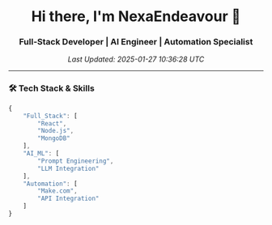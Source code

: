 <div align="center">
  <h1>Hi there, I'm NexaEndeavour 👋</h1>
  <h3>Full-Stack Developer | AI Engineer | Automation Specialist</h3>
  
  <p><em>Last Updated: 2025-01-27 10:36:28 UTC</em></p>
</div>

---

### 🛠️ Tech Stack & Skills

``` javascript
{
    "Full_Stack": [
        "React",
        "Node.js", 
        "MongoDB"
    ],
    "AI_ML": [
        "Prompt Engineering",
        "LLM Integration"
    ],
    "Automation": [
        "Make.com",
        "API Integration"
    ]
}
